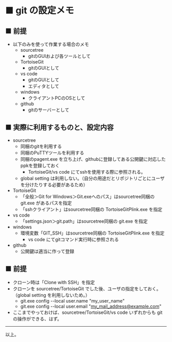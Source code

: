 # ■ git の設定メモ

## ■ 前提
* 以下のみを使って作業する場合のメモ
	* sourcetree
		* gitのGUIおよび各ツールとして
	* TortoiseGit
		* gitのGUIとして
	* vs code
		* gitのGUIとして
		* エディタとして
	* windows
		* クライアントPCのOSとして
	* github
		* gitのサーバーとして

## ■ 実際に利用するものと、設定内容
* sourcetree
	* 同梱のgitを利用する
	* 同梱のPuTTYツールを利用する
	* 同梱のpagent.exe を立ち上げ、githubに登録してある公開鍵に対応したppkを登録しておく
		* TortoiseGit/vs code にてsshを使用する際に参照される。
	* global setting は利用しない。（自分の用途だとリポジトリごとにユーザを分けたりする必要があるため）
* TortoiseGit
	* 「全般＞Git for Windows＞Git.exeへのパス」はsourcetree同梱の git.exe があるパスを指定
	* 「sshクライアント」はsourcetree同梱の TortoiseGitPlink.exe を指定
* vs code
	* 「settings.json＞git.path」はsourcetree同梱の git.exe を指定
* windows
	* 環境変数「GIT_SSH」はsourcetree同梱の TortoiseGitPlink.exe を指定
		* vs code にてgitコマンド実行時に参照される
* github
	* 公開鍵は適当に作って登録

## ■ 前提
* クローン時は「Clone with SSH」を指定
* クローンを sourcetree/TortoiseGit でした後、ユーザの指定をしておく。（global setting を利用しないため。）
	* git.exe config --local user.name "my_user_name"
	* git.exe config --local user.email "my_mail_address@example.com"
* ここまでやっておけば、sourcetree/TortoiseGit/vs code いずれからも git の操作ができる、はず。

----
以上。
